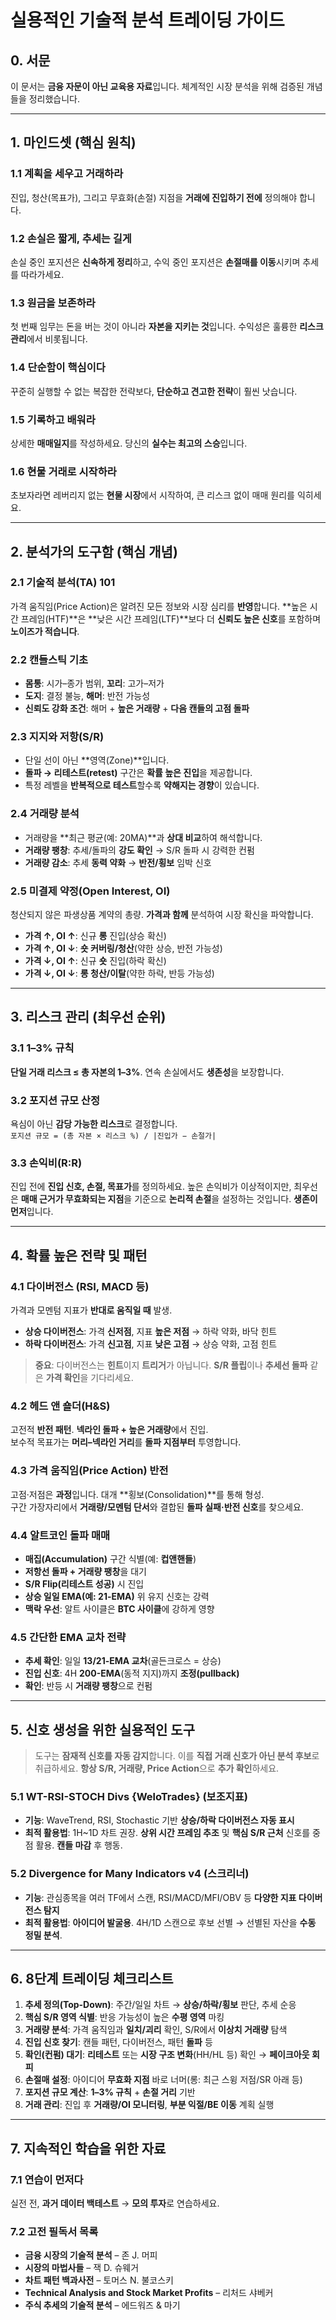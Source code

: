 # 실용적인 기술적 분석 트레이딩 가이드

## 0. 서문
이 문서는 **금융 자문이 아닌 교육용 자료**입니다. 체계적인 시장 분석을 위해 검증된 개념들을 정리했습니다.

---

## 1. 마인드셋 (핵심 원칙)

### 1.1 계획을 세우고 거래하라
진입, 청산(목표가), 그리고 무효화(손절) 지점을 **거래에 진입하기 전에** 정의해야 합니다.

### 1.2 손실은 짧게, 추세는 길게
손실 중인 포지션은 **신속하게 정리**하고, 수익 중인 포지션은 **손절매를 이동**시키며 추세를 따라가세요.

### 1.3 원금을 보존하라
첫 번째 임무는 돈을 버는 것이 아니라 **자본을 지키는 것**입니다. 수익성은 훌륭한 **리스크 관리**에서 비롯됩니다.

### 1.4 단순함이 핵심이다
꾸준히 실행할 수 없는 복잡한 전략보다, **단순하고 견고한 전략**이 훨씬 낫습니다.

### 1.5 기록하고 배워라
상세한 **매매일지**를 작성하세요. 당신의 **실수는 최고의 스승**입니다.

### 1.6 현물 거래로 시작하라
초보자라면 레버리지 없는 **현물 시장**에서 시작하여, 큰 리스크 없이 매매 원리를 익히세요.

---

## 2. 분석가의 도구함 (핵심 개념)

### 2.1 기술적 분석(TA) 101
가격 움직임(Price Action)은 알려진 모든 정보와 시장 심리를 **반영**합니다. **높은 시간 프레임(HTF)**은 **낮은 시간 프레임(LTF)**보다 더 **신뢰도 높은 신호**를 포함하며 **노이즈가 적습니다**.

### 2.2 캔들스틱 기초
- **몸통**: 시가–종가 범위, **꼬리**: 고가–저가  
- **도지**: 결정 불능, **해머**: 반전 가능성  
- **신뢰도 강화 조건**: 해머 + **높은 거래량** + **다음 캔들의 고점 돌파**

### 2.3 지지와 저항(S/R)
- 단일 선이 아닌 **영역(Zone)**입니다.  
- **돌파 → 리테스트(retest)** 구간은 **확률 높은 진입**을 제공합니다.  
- 특정 레벨을 **반복적으로 테스트**할수록 **약해지는 경향**이 있습니다.

### 2.4 거래량 분석
- 거래량을 **최근 평균(예: 20MA)**과 **상대 비교**하여 해석합니다.  
- **거래량 팽창**: 추세/돌파의 **강도 확인** → S/R 돌파 시 강력한 컨펌  
- **거래량 감소**: 추세 **동력 약화** → **반전/횡보** 임박 신호

### 2.5 미결제 약정(Open Interest, OI)
청산되지 않은 파생상품 계약의 총량. **가격과 함께** 분석하여 시장 확신을 파악합니다.
- **가격 ↑, OI ↑**: 신규 **롱** 진입(상승 확신)  
- **가격 ↑, OI ↓**: **숏 커버링/청산**(약한 상승, 반전 가능성)  
- **가격 ↓, OI ↑**: 신규 **숏** 진입(하락 확신)  
- **가격 ↓, OI ↓**: **롱 청산/이탈**(약한 하락, 반등 가능성)

---

## 3. 리스크 관리 (최우선 순위)

### 3.1 1–3% 규칙
**단일 거래 리스크 ≤ 총 자본의 1–3%**. 연속 손실에서도 **생존성**을 보장합니다.

### 3.2 포지션 규모 산정
욕심이 아닌 **감당 가능한 리스크**로 결정합니다.  
`포지션 규모 = (총 자본 × 리스크 %) / |진입가 − 손절가|`

### 3.3 손익비(R:R)
진입 전에 **진입 신호, 손절, 목표가**를 정의하세요. 높은 손익비가 이상적이지만, 최우선은 **매매 근거가 무효화되는 지점**을 기준으로 **논리적 손절**을 설정하는 것입니다. **생존이 먼저**입니다.

---

## 4. 확률 높은 전략 및 패턴

### 4.1 다이버전스 (RSI, MACD 등)
가격과 모멘텀 지표가 **반대로 움직일 때** 발생.
- **상승 다이버전스**: 가격 **신저점**, 지표 **높은 저점** → 하락 약화, 바닥 힌트  
- **하락 다이버전스**: 가격 **신고점**, 지표 **낮은 고점** → 상승 약화, 고점 힌트  
> **중요**: 다이버전스는 **힌트**이지 **트리거**가 아닙니다. **S/R 플립**이나 **추세선 돌파** 같은 **가격 확인**을 기다리세요.

### 4.2 헤드 앤 숄더(H&S)
고전적 **반전 패턴**. **넥라인 돌파 + 높은 거래량**에서 진입.  
보수적 목표가는 **머리–넥라인 거리**를 **돌파 지점부터** 투영합니다.

### 4.3 가격 움직임(Price Action) 반전
고점·저점은 **과정**입니다. 대개 **횡보(Consolidation)**를 통해 형성.  
구간 가장자리에서 **거래량/모멘텀 단서**와 결합된 **돌파 실패·반전 신호**를 찾으세요.

### 4.4 알트코인 돌파 매매
- **매집(Accumulation)** 구간 식별(예: **컵앤핸들**)  
- **저항선 돌파 + 거래량 팽창**을 대기  
- **S/R Flip(리테스트 성공)** 시 진입  
- **상승 일일 EMA(예: 21-EMA)** 위 유지 신호는 강력  
- **맥락 우선**: 알트 사이클은 **BTC 사이클**에 강하게 영향

### 4.5 간단한 EMA 교차 전략
- **추세 확인**: 일일 **13/21-EMA 교차**(골든크로스 = 상승)  
- **진입 신호**: 4H **200-EMA**(동적 지지)까지 **조정(pullback)**  
- **확인**: 반등 시 **거래량 팽창**으로 컨펌

---

## 5. 신호 생성을 위한 실용적인 도구
> 도구는 **잠재적 신호를 자동 감지**합니다. 이를 **직접 거래 신호가 아닌 분석 후보**로 취급하세요. **항상 S/R, 거래량, Price Action**으로 **추가 확인**하세요.

### 5.1 WT-RSI-STOCH Divs {WeloTrades} (보조지표)
- **기능**: WaveTrend, RSI, Stochastic 기반 **상승/하락 다이버전스 자동 표시**  
- **최적 활용법**: 1H~1D 차트 권장. **상위 시간 프레임 추조** 및 **핵심 S/R 근처** 신호를 중점 활용. **캔들 마감** 후 행동.

### 5.2 Divergence for Many Indicators v4 (스크리너)
- **기능**: 관심종목을 여러 TF에서 스캔, RSI/MACD/MFI/OBV 등 **다양한 지표 다이버전스 탐지**  
- **최적 활용법**: **아이디어 발굴용**. 4H/1D 스캔으로 후보 선별 → 선별된 자산을 **수동 정밀 분석**.

---

## 6. 8단계 트레이딩 체크리스트

1. **추세 정의(Top-Down)**: 주간/일일 차트 → **상승/하락/횡보** 판단, 추세 순응  
2. **핵심 S/R 영역 식별**: 반응 가능성이 높은 **수평 영역** 마킹  
3. **거래량 분석**: 가격 움직임과 **일치/괴리** 확인, S/R에서 **이상치 거래량** 탐색  
4. **진입 신호 찾기**: 캔들 패턴, 다이버전스, 패턴 **돌파** 등  
5. **확인(컨펌) 대기**: **리테스트** 또는 **시장 구조 변화**(HH/HL 등) 확인 → **페이크아웃 회피**  
6. **손절매 설정**: 아이디어 **무효화 지점** 바로 너머(롱: 최근 스윙 저점/SR 아래 등)  
7. **포지션 규모 계산**: **1–3% 규칙** + **손절 거리** 기반  
8. **거래 관리**: 진입 후 **거래량/OI 모니터링**, **부분 익절/BE 이동** 계획 실행

---

## 7. 지속적인 학습을 위한 자료

### 7.1 연습이 먼저다
실전 전, **과거 데이터 백테스트** → **모의 투자**로 연습하세요.

### 7.2 고전 필독서 목록
- **금융 시장의 기술적 분석** – 존 J. 머피  
- **시장의 마법사들** – 잭 D. 슈웨거  
- **차트 패턴 백과사전** – 토머스 N. 불코스키  
- **Technical Analysis and Stock Market Profits** – 리처드 샤베커  
- **주식 추세의 기술적 분석** – 에드워즈 & 마기
